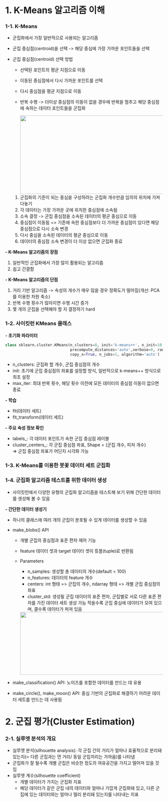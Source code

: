 # **1. K-Means 알고리즘 이해**

### **1-1. K-Means**
- 군집화에서 가장 일반적으로 사용되는 알고리즘
- 군집 중심점(centroid)을 선택 -> 해당 중심에 가장 가까운 포인트들을 선택
- 군집 중심점(centroid) 선택 방법
  - 선택된 포인트의 평균 지점으로 이동
  - 이동된 중심점에서 다시 가까운 포인트를 선택
  - 다시 중심점을 평균 지점으로 이동
  - 반복 수행 -> 더이상 중심점의 이동이 없을 경우에 반복을 멈추고 해당 중심점에 속하는 데이터 포인트들을 군집화
  
    <img src="https://user-images.githubusercontent.com/98953721/199372431-de195e3b-d339-498d-b26f-5ad427ff2798.png" width="600" height="250"/>
  
  
  1) 군집화의 기준이 되는 중심을 구성하려는 군집화 개수만큼 임의의 위치에 가져다놓기
  2) 각 데이터는 가장 가까운 곳에 위치한 중심점에 소속됨
  3) 소속 결정 -> 군집 중심점을 소속된 데이터의 평균 중심으로 이동
  4) 중심점이 이동됨 => 기존에 속한 중심점보다 더 가까운 중심점이 있다면 해당 중심점으로 다시 소속 변경
  5) 다시 중심을 소속된 데이터의 평균 중심으로 이동
  6) 데이터의 중심점 소속 변경이 더 이상 없으면 군집화 종료
  
**- K-Means 알고리즘의 장점**
  1) 일반적인 군집화에서 가장 많이 활용되는 알고리즘
  2) 쉽고 간결함
  
**- K-Means 알고리즘의 단점**
  1) 거리 기반 알고리즘 -> 속성의 개수가 매우 많을 경우 정확도가 떨어짐(개선: PCA를 이용한 차원 축소)
  2) 반복 수행 횟수가 많아지면 수행 시간 증가
  3) 몇 개의 군집을 선택해야 할 지 결정하기 hard


### **1-2. 사이킷런 KMeans 클래스**
**- 초기화 파라미터**
```Python
class sklearn.cluster.KMeans(n_clusters=8, init='k-means++', n_init=10, max_iter=300, tol=0.0001, 
                             precompute_distances='auto',verbose=0, random_state=None, 
                             copy_x=True, n_jobs=1, algorithm='auto')
```
- n_clusters: 군집화 할 개수, 군집 중심점의 개수
- init: 초기에 군집 중심점의 좌표를 설정할 방식, 일반적으로 k-means++ 방식으로 최초 설정
- max_iter: 최대 반복 횟수, 해당 횟수 이전에 모든 데이터의 중심점 이동이 없으면 종료

**- 학습**
- fit(데이터 세트)
- fit_transform(데이터 세트)

**- 주요 속성 정보 확인**
- labels_: 각 데이터 포인트가 속한 군집 중심점 레이블
- cluster_centers_: 각 군집 중심점 좌표, Shape = (군집 개수, 피처 개수)  
                    => 군집 중심점 좌표가 어딘지 시각화 가능
                    
### **1-3. K-Means를 이용한 붓꽃 데이터 세트 군집화**

### **1-4. 군집화 알고리즘 테스트를 위한 데이터 생성**
- 사이킷런에서 다양한 유형의 군집화 알고리즘을 테스트해 보기 위해 간단한 데이터를 생성해 볼 수 있음

**- 간단한 데이터 생성기**
- 하나의 클래스에 여러 개의 군집이 분포될 수 있게 데이터를 생성할 수 있음
- make_blobs() API
  - 개별 군집의 중심점과 표준 편차 제어 기능
  - feature 데이터 셋과 target 데이터 셋이 튜플(tuple)로 반환됨
  - Parameters
    - n_samples: 생성할 총 데이터의 개수(default = 100)
    - n_features: 데이터의 feature 개수
    - centers: int 형태 => 군집의 개수, ndarray 형태 => 개별 군집 중심점의 좌표
    - cluster_std: 생성될 군집 데이터의 표준 편차, 군집별로 서로 다른 표준 편차를 가진 데이터 세트 생성 가능
                   작을수록 군집 중심에 데이터가 모여 있으며, 클수록 데이터가 퍼져 있음
                   
    <img src="https://user-images.githubusercontent.com/98953721/199440432-25227a48-cbf4-45b7-b91d-58484451bc49.png" width="550" height="200"/>
                   
- make_classification() API: 노이즈를 포함한 데이터를 만드는 데 유용
- make_circle(), make_moon() API: 중심 기반의 군집화로 해결하기 어려운 데이터 세트를 만드는 데 사용됨


# **2. 군집 평가(Cluster Estimation)**

### **2-1. 실루엣 분석의 개요**
- 실루엣 분석(silhouette analysis): 각 군집 간의 거리가 얼마나 효율적으로 분리돼 있는지(= 다른 군집과는 먼 거리/ 동일 군집끼리는 가까움)를 나타냄
- 군집화가 잘 될수록 개별 군집은 비슷한 정도의 여유공간을 가지고 떨어져 있을 것임
- 실루엣 계수(silhouette coefficient)
  - 개별 데이터가 가지는 군집화 지표
  - 해당 데이터가 같은 군집 내의 데이터와 얼마나 가깝게 군집화돼 있고, 다른 군집에 있는 데이터와는 얼마나 멀리 분리돼 있는지를 나타내는 지표








